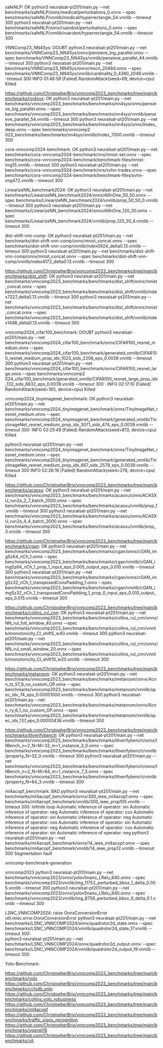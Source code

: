 safeNLP: OK
python3 neuralsat-pt201/main.py --net benchmarks/safeNLP/onnx/medical/perturbations_0.onnx --spec benchmarks/safeNLP/vnnlib/medical/hyperrectangle_54.vnnlib --timeout 300
python3 neuralsat-pt201/main.py --net benchmarks/safeNLP/onnx/ruarobot/perturbations_0.onnx --spec benchmarks/safeNLP/vnnlib/ruarobot/hyperrectangle_54.vnnlib --timeout 300

VNNComp23_NN4Sys: DOUBT
python3 neuralsat-pt201/main.py --net benchmarks/VNNComp23_NN4Sys/onnx/pensieve_big_parallel.onnx --spec benchmarks/VNNComp23_NN4Sys/vnnlib/pensieve_parallel_44.vnnlib --timeout 300
python3 neuralsat-pt201/main.py --net benchmarks/VNNComp23_NN4Sys/onnx/mscn_2048d.onnx --spec benchmarks/VNNComp23_NN4Sys/vnnlib/cardinality_0_4360_2048.vnnlib --timeout 300
INFO     01:46:59     [Failed] RandomAttack(seed=69, device=cpu)
Killed

https://github.com/ChristopherBrix/vnncomp2023_benchmarks/tree/main/benchmarks/nn4sys: OK
python3 neuralsat-pt201/main.py --net benchmarks/vnncomp2023_benchmarks/benchmarks/nn4sys/onnx/pensieve_big_parallel.onnx --spec benchmarks/vnncomp2023_benchmarks/benchmarks/nn4sys/vnnlib/pensieve_parallel_54.vnnlib --timeout 300
python3 neuralsat-pt201/main.py --net benchmarks/vnncomp2023_benchmarks/benchmarks/nn4sys/onnx/lindex_deep.onnx --spec benchmarks/vnncomp2
023_benchmarks/benchmarks/nn4sys/vnnlib/lindex_7000.vnnlib --timeout 300

cora-vnncomp2024-benchmark: OK
python3 neuralsat-pt201/main.py --net benchmarks/cora-vnncomp2024-benchmark/nns/mnist-set.onnx --spec benchmarks/cora-vnncomp2024-benchmark/benchmark-files/mnist-img15.vnnlib --timeout 300
python3 neuralsat-pt201/main.py --net benchmarks/cora-vnncomp2024-benchmark/nns/svhn-trades.onnx --spec benchmarks/cora-vnncomp2024-benchmark/benchmark-files/svhn-img472.vnnlib --timeout 300

LinearizeNN_benchmark2024: OK
python3 neuralsat-pt201/main.py --net benchmarks/LinearizeNN_benchmark2024/onnx/AllInOne_50_50.onnx --spec benchmarks/LinearizeNN_benchmark2024/vnnlib/prop_50_50_0.vnnlib --timeout 300
python3 neuralsat-pt201/main.py --net benchmarks/LinearizeNN_benchmark2024/onnx/AllInOne_120_30.onnx --spec benchmarks/LinearizeNN_benchmark2024/vnnlib/prop_120_30_4.vnnlib --timeout 300


dist-shift-vnn-comp: OK
python3 neuralsat-pt201/main.py --net benchmarks/dist-shift-vnn-comp/onnx/mnist_concat.onnx --spec benchmarks/dist-shift-vnn-comp/vnnlib/index5924_delta0.13.vnnlib --timeout 300
python3 neuralsat-pt201/main.py --net benchmarks/dist-shift-vnn-comp/onnx/mnist_concat.onnx --spec benchmarks/dist-shift-vnn-comp/vnnlib/index4172_delta0.13.vnnlib --timeout 300

https://github.com/ChristopherBrix/vnncomp2023_benchmarks/tree/main/benchmarks/dist_shift: OK
python3 neuralsat-pt201/main.py --net benchmarks/vnncomp2023_benchmarks/benchmarks/dist_shift/onnx/mnist_concat.onnx --spec benchmarks/vnncomp2023_benchmarks/benchmarks/dist_shift/vnnlib/index7227_delta0.13.vnnlib --timeout 300
python3 neuralsat-pt201/main.py --net benchmarks/vnncomp2023_benchmarks/benchmarks/dist_shift/onnx/mnist_concat.onnx --spec benchmarks/vnncomp2023_benchmarks/benchmarks/dist_shift/vnnlib/index1498_delta0.13.vnnlib --timeout 300

vnncomp2024_cifar100_benchmark: DOUBT
python3 neuralsat-pt201/main.py --net benchmarks/vnncomp2024_cifar100_benchmark/onnx/CIFAR100_resnet_medium.onnx --spec benchmarks/vnncomp2024_cifar100_benchmark/generated_vnnlib/CIFAR100_resnet_medium_prop_idx_1023_sidx_2206_eps_0.0039.vnnlib --timeout 300
python3 neuralsat-pt201/main.py --net benchmarks/vnncomp2024_cifar100_benchmark/onnx/CIFAR100_resnet_large.onnx --spec benchmarks/vnncomp2
024_cifar100_benchmark/generated_vnnlib/CIFAR100_resnet_large_prop_idx_132_sidx_6832_eps_0.0039.vnnlib --timeout 300
:
 INFO     02:17:10     [Failed] RandomAttack(seed=160, device=cpu)
Killed

vnncomp2024_tinyimagenet_benchmark: OK
python3 neuralsat-pt201/main.py --net benchmarks/vnncomp2024_tinyimagenet_benchmark/onnx/TinyImageNet_resnet_medium.onnx --spec benchmarks/vnncomp2024_tinyimagenet_benchmark/generated_vnnlib/TinyImageNet_resnet_medium_prop_idx_3071_sidx_474_eps_0.0039.vnnlib --timeout 300:
INFO     02:25:49     [Failed] RandomAttack(seed=813, device=cpu)
Killed

python3 neuralsat-pt201/main.py --net benchmarks/vnncomp2024_tinyimagenet_benchmark/onnx/TinyImageNet_resnet_medium.onnx --spec benchmarks/vnncomp2024_tinyimagenet_benchmark/generated_vnnlib/TinyImageNet_resnet_medium_prop_idx_667_sidx_2578_eps_0.0039.vnnlib --timeout 300
INFO     02:26:16     [Failed] RandomAttack(seed=276, device=cpu)
Killed

https://github.com/ChristopherBrix/vnncomp2023_benchmarks/tree/main/benchmarks/acasxu: OK
python3 neuralsat-pt201/main.py --net benchmarks/vnncomp2023_benchmarks/benchmarks/acasxu/onnx/ACASXU_run2a_2_7_batch_2000.onnx --spec benchmarks/vnncomp2023_benchmarks/benchmarks/acasxu/vnnlib/prop_1.vnnlib --timeout 300
python3 neuralsat-pt201/main.py --net benchmarks/vnncomp2023_benchmarks/benchmarks/acasxu/onnx/ACASXU_run2a_4_4_batch_2000.onnx --spec benchmarks/vnncomp2023_benchmarks/benchmarks/acasxu/vnnlib/prop_3.vnnlib --timeout 300

https://github.com/ChristopherBrix/vnncomp2023_benchmarks/tree/main/benchmarks/cgan: OK
python3 neuralsat-pt201/main.py --net benchmarks/vnncomp2023_benchmarks/benchmarks/cgan/onnx/cGAN_imgSz64_nCh_1.onnx --spec benchmarks/vnncomp2023_benchmarks/benchmarks/cgan/vnnlib/cGAN_imgSz64_nCh_1_prop_1_input_eps_0.005_output_eps_0.010.vnnlib --timeout 300
python3 neuralsat-pt201/main.py --net benchmarks/vnncomp2023_benchmarks/benchmarks/cgan/onnx/cGAN_imgSz32_nCh_1_transposedConvPadding_1.onnx --spec benchmarks/vnncomp2023_benchmarks/benchmarks/cgan/vnnlib/cGAN_imgSz32_nCh_1_transposedConvPadding_1_prop_0_input_eps_0.010_output_eps_0.015.vnnlib --timeout 300

https://github.com/ChristopherBrix/vnncomp2023_benchmarks/tree/main/benchmarks/collins_rul_cnn: OK
python3 neuralsat-pt201/main.py --net benchmarks/vnncomp2023_benchmarks/benchmarks/collins_rul_cnn/onnx/NN_rul_full_window_40.onnx --spec benchmarks/vnncomp2023_benchmarks/benchmarks/collins_rul_cnn/vnnlib/monotonicity_CI_shift5_w40.vnnlib --timeout 300
python3 neuralsat-pt201/main.py --net benchmarks/vnncomp2023_benchmarks/benchmarks/collins_rul_cnn/onnx/NN_rul_small_window_20.onnx --spec benchmarks/vnncomp2023_benchmarks/benchmarks/collins_rul_cnn/vnnlib/monotonicity_CI_shift10_w20.vnnlib --timeout 300

https://github.com/ChristopherBrix/vnncomp2023_benchmarks/tree/main/benchmarks/metaroom: OK
python3 neuralsat-pt201/main.py --net benchmarks/vnncomp2023_benchmarks/benchmarks/metaroom/onnx/4cnn_tz_57_9_no_custom_OP.onnx --spec benchmarks/vnncomp2023_benchmarks/benchmarks/metaroom/vnnlib/spec_idx_74_eps_0.00001000.vnnlib --timeout 300
python3 neuralsat-pt201/main.py --net benchmarks/vnncomp2023_benchmarks/benchmarks/metaroom/onnx/6cnn_ry_6_1_no_custom_OP.onnx --spec benchmarks/vnncomp2023_benchmarks/benchmarks/metaroom/vnnlib/spec_idx_137_eps_0.00000436.vnnlib --timeout 300

https://github.com/ChristopherBrix/vnncomp2023_benchmarks/tree/main/benchmarks/tllverifybench: OK
python3 neuralsat-pt201/main.py --net benchmarks/vnncomp2023_benchmarks/benchmarks/tllverifybench/onnx/tllBench_n=2_N=M=32_m=1_instance_3_0.onnx --spec benchmarks/vnncomp2023_benchmarks/benchmarks/tllverifybench/vnnlib/property_N=32_0.vnnlib --timeout 300
python3 neuralsat-pt201/main.py --net benchmarks/vnncomp2023_benchmarks/benchmarks/tllverifybench/onnx/tllBench_n=2_N=M=64_m=1_instance_7_3.onnx --spec benchmarks/vnncomp2023_benchmarks/benchmarks/tllverifybench/vnnlib/property_N=64_3.vnnlib --timeout 300

ml4acopf_benchmark: BAD
python3 neuralsat-pt201/main.py --net benchmarks/ml4acopf_benchmark/onnx/300_ieee_ml4acopf.onnx --spec benchmarks/ml4acopf_benchmark/vnnlib/300_ieee_prop105.vnnlib --timeout 300: Infinite loop
Automatic inference of operator: sin
Automatic inference of operator: neg
Automatic inference of operator: cos
Automatic inference of operator: sin
Automatic inference of operator: neg
Automatic inference of operator: cos
Automatic inference of operator: sin
Automatic inference of operator: neg
Automatic inference of operator: cos
Automatic inference of operator: sin
Automatic inference of operator: neg
python3 neuralsat-pt201/main.py --net benchmarks/ml4acopf_benchmark/onnx/14_ieee_ml4acopf.onnx --spec benchmarks/ml4acopf_benchmark/vnnlib/14_ieee_prop12.vnnlib --timeout 300
Segmentation fault

vnncomp-benchmark-generation

vnncomp2023
python3 neuralsat-pt201/main.py --net benchmarks/vnncomp2023/onnx/yolov5nano_LRelu_640.onnx --spec benchmarks/vnncomp2023/vnnlib/img_11752_perturbed_bbox_1_delta_0.005.vnnlib --timeout 300
python3 neuralsat-pt201/main.py --net benchmarks/vnncomp2023/onnx/yolov5nano_LRelu_640.onnx --spec benchmarks/vnncomp2023/vnnlib/img_8758_perturbed_bbox_0_delta_0.1.vnnlib --timeout 300

LSNC_VNNCOMP2024: raise OnnxConversionError util.misc.error.OnnxConversionError
python3 neuralsat-pt201/main.py --net benchmarks/LSNC_VNNCOMP2024/onnx/quadrotor2d_state.onnx --spec benchmarks/LSNC_VNNCOMP2024/vnnlib/quadrotor2d_state_17.vnnlib --timeout 300:     
python3 neuralsat-pt201/main.py --net benchmarks/LSNC_VNNCOMP2024/onnx/quadrotor2d_output.onnx --spec benchmarks/LSNC_VNNCOMP2024/vnnlib/quadrotor2d_output_19.vnnlib --timeout 300

Yolo-Benchmark:

https://github.com/ChristopherBrix/vnncomp2023_benchmarks/tree/main/benchmarks/yolo
https://github.com/ChristopherBrix/vnncomp2023_benchmarks/tree/main/benchmarks/cctsdb_yolo
https://github.com/ChristopherBrix/vnncomp2023_benchmarks/tree/main/benchmarks/collins_yolo_robustness
https://github.com/ChristopherBrix/vnncomp2023_benchmarks/tree/main/benchmarks/ml4acopf
https://github.com/ChristopherBrix/vnncomp2023_benchmarks/tree/main/benchmarks/traffic_signs_recognition
https://github.com/ChristopherBrix/vnncomp2023_benchmarks/tree/main/benchmarks/vggnet16
https://github.com/ChristopherBrix/vnncomp2023_benchmarks/tree/main/benchmarks/vit

